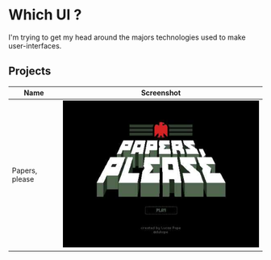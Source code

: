 # Which UI ?

I'm trying to get my head around the majors technologies used to make user-interfaces. 

## Projects

Name | Screenshot
--- | ---
Papers, please | ![Papers please](1-papers_please/reference.jpg?raw=true)
